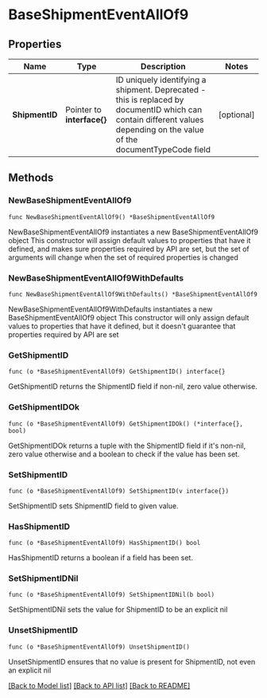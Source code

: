# BaseShipmentEventAllOf9

## Properties

Name | Type | Description | Notes
------------ | ------------- | ------------- | -------------
**ShipmentID** | Pointer to **interface{}** | ID uniquely identifying a shipment.  Deprecated - this is replaced by documentID which can contain different values depending on the value of the documentTypeCode field  | [optional] 

## Methods

### NewBaseShipmentEventAllOf9

`func NewBaseShipmentEventAllOf9() *BaseShipmentEventAllOf9`

NewBaseShipmentEventAllOf9 instantiates a new BaseShipmentEventAllOf9 object
This constructor will assign default values to properties that have it defined,
and makes sure properties required by API are set, but the set of arguments
will change when the set of required properties is changed

### NewBaseShipmentEventAllOf9WithDefaults

`func NewBaseShipmentEventAllOf9WithDefaults() *BaseShipmentEventAllOf9`

NewBaseShipmentEventAllOf9WithDefaults instantiates a new BaseShipmentEventAllOf9 object
This constructor will only assign default values to properties that have it defined,
but it doesn't guarantee that properties required by API are set

### GetShipmentID

`func (o *BaseShipmentEventAllOf9) GetShipmentID() interface{}`

GetShipmentID returns the ShipmentID field if non-nil, zero value otherwise.

### GetShipmentIDOk

`func (o *BaseShipmentEventAllOf9) GetShipmentIDOk() (*interface{}, bool)`

GetShipmentIDOk returns a tuple with the ShipmentID field if it's non-nil, zero value otherwise
and a boolean to check if the value has been set.

### SetShipmentID

`func (o *BaseShipmentEventAllOf9) SetShipmentID(v interface{})`

SetShipmentID sets ShipmentID field to given value.

### HasShipmentID

`func (o *BaseShipmentEventAllOf9) HasShipmentID() bool`

HasShipmentID returns a boolean if a field has been set.

### SetShipmentIDNil

`func (o *BaseShipmentEventAllOf9) SetShipmentIDNil(b bool)`

 SetShipmentIDNil sets the value for ShipmentID to be an explicit nil

### UnsetShipmentID
`func (o *BaseShipmentEventAllOf9) UnsetShipmentID()`

UnsetShipmentID ensures that no value is present for ShipmentID, not even an explicit nil

[[Back to Model list]](../README.md#documentation-for-models) [[Back to API list]](../README.md#documentation-for-api-endpoints) [[Back to README]](../README.md)


